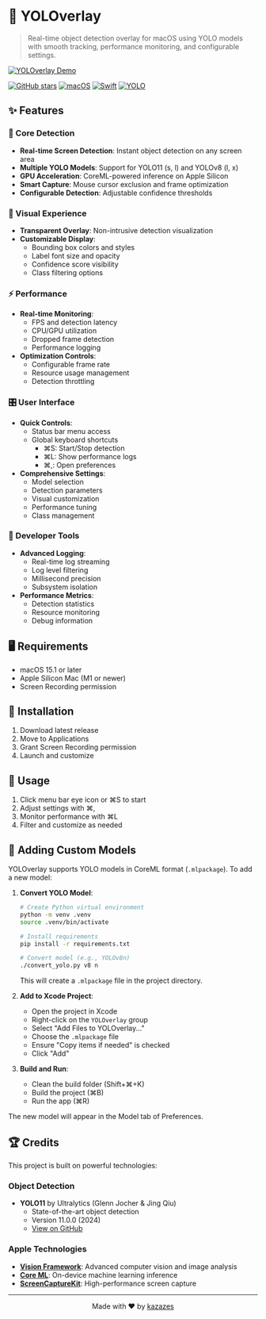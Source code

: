 # 🎯 YOLOverlay

> Real-time object detection overlay for macOS using YOLO models with smooth tracking, performance monitoring, and configurable settings.

[![YOLOverlay Demo](demo.gif)](https://youtu.be/hs6BHrOaC0k)

[![GitHub stars](https://img.shields.io/github/stars/kazazes/YOLOverlay.svg?style=social&label=Star&maxAge=2592000)](https://github.com/kazazes/YOLOverlay/stargazers/)
[![macOS](https://img.shields.io/badge/platform-macOS-lightgrey.svg)](https://www.apple.com/macos)
[![Swift](https://img.shields.io/badge/Swift-5.9-orange.svg)](https://swift.org)
[![YOLO](https://img.shields.io/badge/YOLO-v8/11-darkgreen.svg)](https://docs.ultralytics.com/)

## ✨ Features

### 🚀 Core Detection

- **Real-time Screen Detection**: Instant object detection on any screen area
- **Multiple YOLO Models**: Support for YOLO11 (s, l) and YOLOv8 (l, x)
- **GPU Acceleration**: CoreML-powered inference on Apple Silicon
- **Smart Capture**: Mouse cursor exclusion and frame optimization
- **Configurable Detection**: Adjustable confidence thresholds

### 🎨 Visual Experience

- **Transparent Overlay**: Non-intrusive detection visualization
- **Customizable Display**:
  - Bounding box colors and styles
  - Label font size and opacity
  - Confidence score visibility
  - Class filtering options

### ⚡️ Performance

- **Real-time Monitoring**:
  - FPS and detection latency
  - CPU/GPU utilization
  - Dropped frame detection
  - Performance logging
- **Optimization Controls**:
  - Configurable frame rate
  - Resource usage management
  - Detection throttling

### 🎛️ User Interface

- **Quick Controls**:
  - Status bar menu access
  - Global keyboard shortcuts
    - ⌘S: Start/Stop detection
    - ⌘L: Show performance logs
    - ⌘,: Open preferences
- **Comprehensive Settings**:
  - Model selection
  - Detection parameters
  - Visual customization
  - Performance tuning
  - Class management

### 🔧 Developer Tools

- **Advanced Logging**:
  - Real-time log streaming
  - Log level filtering
  - Millisecond precision
  - Subsystem isolation
- **Performance Metrics**:
  - Detection statistics
  - Resource monitoring
  - Debug information

## 🖥️ Requirements

- macOS 15.1 or later
- Apple Silicon Mac (M1 or newer)
- Screen Recording permission

## 🚀 Installation

1. Download latest release
2. Move to Applications
3. Grant Screen Recording permission
4. Launch and customize

## 📖 Usage

1. Click menu bar eye icon or ⌘S to start
2. Adjust settings with ⌘,
3. Monitor performance with ⌘L
4. Filter and customize as needed

## 🤖 Adding Custom Models

YOLOverlay supports YOLO models in CoreML format (`.mlpackage`). To add a new model:

1. **Convert YOLO Model**:

   ```bash
   # Create Python virtual environment
   python -m venv .venv
   source .venv/bin/activate

   # Install requirements
   pip install -r requirements.txt

   # Convert model (e.g., YOLOv8n)
   ./convert_yolo.py v8 n
   ```

   This will create a `.mlpackage` file in the project directory.

2. **Add to Xcode Project**:

   - Open the project in Xcode
   - Right-click on the `YOLOverlay` group
   - Select "Add Files to YOLOverlay..."
   - Choose the `.mlpackage` file
   - Ensure "Copy items if needed" is checked
   - Click "Add"

3. **Build and Run**:
   - Clean the build folder (Shift+⌘+K)
   - Build the project (⌘B)
   - Run the app (⌘R)

The new model will appear in the Model tab of Preferences.

## 🏆 Credits

This project is built on powerful technologies:

### Object Detection

- **YOLO11** by Ultralytics (Glenn Jocher & Jing Qiu)
  - State-of-the-art object detection
  - Version 11.0.0 (2024)
  - [View on GitHub](https://github.com/ultralytics/ultralytics)

### Apple Technologies

- **[Vision Framework](https://developer.apple.com/documentation/vision)**: Advanced computer vision and image analysis
- **[Core ML](https://developer.apple.com/documentation/coreml)**: On-device machine learning inference
- **[ScreenCaptureKit](https://developer.apple.com/documentation/screencapturekit)**: High-performance screen capture

---

<p align="center">
  Made with ❤️ by <a href="https://github.com/kazazes">kazazes</a>
</p>
